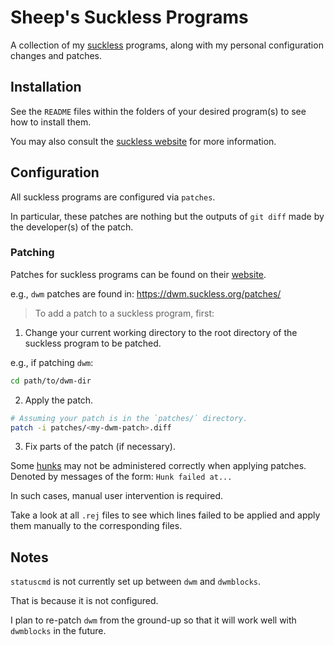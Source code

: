# Sheep's Suckless Programs

A collection of my [suckless](https://suckless.org/) programs, along with my personal configuration changes and patches.

## Installation
See the `README` files within the folders of your desired program(s) to see how to install them.

You may also consult the [suckless website](https://suckless.org/) for more information.

## Configuration
All suckless programs are configured via `patches`.

In particular, these patches are nothing but the outputs of `git diff` made by the developer(s) of the patch.

### Patching
Patches for suckless programs can be found on their [website](https://suckless.org/).

e.g., `dwm` patches are found in: https://dwm.suckless.org/patches/

> To add a patch to a suckless program, first:

1. Change your current working directory to the root directory of the suckless program to be patched.

e.g., if patching `dwm`:
```bash
cd path/to/dwm-dir
```

2. Apply the patch.
```bash
# Assuming your patch is in the `patches/` directory.
patch -i patches/<my-dwm-patch>.diff
```

3. Fix parts of the patch (if necessary).

Some [hunks](https://www.gnu.org/software/diffutils/manual/html_node/Hunks.html) may not be administered correctly when applying patches.
Denoted by messages of the form: `Hunk failed at...`

In such cases, manual user intervention is required.

Take a look at all `.rej` files to see which lines failed to be applied and apply them manually to the corresponding files.

## Notes
`statuscmd` is not currently set up between `dwm` and `dwmblocks`.

That is because it is not configured.

I plan to re-patch `dwm` from the ground-up so that it will work well with `dwmblocks` in the future.

